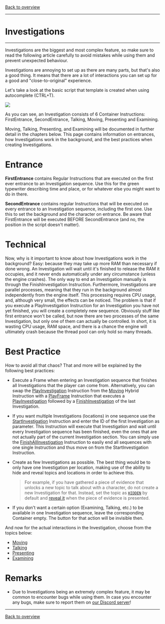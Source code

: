 [Back to overview](index.md)

---
# Investigations
---
Investigations are the biggest and most complex feature, so make sure to read the following article carefully to avoid mistakes while using them and prevent unexpected behaviour.

Investigations are annoying to set up as there are many parts, but that's also a good thing. It means that there are a lot of interactions you can set up for a good and "close-to-original" experience.

Let's take a look at the basic script that template is created when using autocomplete (CTRL+T).

![](./Images/Investigation.png)

As you can see, an Investigation consists of 6 Container Instructions: FirstEntrance, SecondEntrance, Talking, Moving, Presenting and Examining.

Moving, Talking, Presenting, and Examining will be documented in further detail in the chapters below. This page contains information on entrances, how Investigations work in the background, and the best practices when creating Investigations.

# Entrance
**FirstEntrance** contains Regular Instructions that are executed on the first ever entrance to an Investigation sequence. Use this for the green typewriter describing time and place, or for whatever else you might want to do in there.

**SecondEntrance** contains regular Instructions that will be executed on every entrance to an Investigation sequence, including the first one. Use this to set the background and the character on entrance. Be aware that FirstEntrance will be executed BEFORE SecondEntrance (and no, the position in the script doesn't matter).

# Technical
Now, why is it important to know about how Investigations work in the background? Easy: because they may take up more RAM than necessary if done wrong. An Investigation will wait until it's finished to release the RAM it occupies, and it never ends automatically under any circumstance (unless the engine crashes). The only way to end an Investigation manually is through the FinishInvestigation Instruction. Furthermore, Investigations are parallel processes, meaning that they run in the background almost independently from the engine itself. This processing requires CPU usage, and, although very small, the effects can be noticed. The problem is that if you execute a PlayInvestigation Instruction for an Investigation you have not yet finished, you will create a completely new sequence. Obviously stuff like first entrance won't be called, but now there are two processes of the same Investigation, but only one of them can actually be controlled. In short, it is wasting CPU usage, RAM space, and there is a chance the engine will ultimately crash because the thread pool can only hold so many threads. 

# Best Practice
How to avoid all that chaos? That and more will be explained by the following best practices:

- Execute a Frame when entering an Investigation sequence that finishes all Investigations that the player can come from. Alternatively, you can swap the [PlayInvestigation](PlayInvestigation.md) Instruction from the [Moving](Moving.md) Hybrid Instruction with a [PlayFrame](PlayFrame.md) Instruction that executes a [PlayInvestigation](PlayInvestigation.md) followed by a [FinishInvestigation](FinishInvestigation.md) of the last Investigation.

- If you want multiple Investigations (locations) in one sequence use the [StartInvestigation](StartInvestigation.md) Instruction and enter the ID of the first Investigation as parameter. This Instruction will execute that Investigation and wait until every Investigation sequence has been finished, even the ones that are not actually part of the current Investigation section. You can simply use the [FinishAllInvestigation](FinishAllInvestigation.md) Instruction to easily end all sequences with one single Instruction and thus move on from the StartInvestigation Instruction.

- Create as few Investigations as possible. The best thing would be to only have one Investigation per location, making use of the ability to hide and reveal topics and locations in order to achieve this.
  > For example, if you have gathered a piece of evidence that unlocks a new topic to talk about with a character, do not create a new Investigation for that. Instead, set the topic as [`HIDDEN`](Talking.md#parameters) by default and [reveal it](RevealTopic.md) when the piece of evidence is presented.

- If you don't want a certain option (Examining, Talking, etc.) to be available in one Investigation sequence, leave the corresponding Container empty. The button for that action will be invisible then.

And now for the actual interactions in the Investigation, choose from the topics below:
- [Moving](Moving.md)
- [Talking](Talking.md)
- [Presenting](Presenting.md)
- [Examining](Examining.md)

# Remarks
- Due to Investigations being an extremely complex feature, it may be common to encounter bugs while using them. In case you encounter any bugs, make sure to report them on [our Discord server](https://discord.com/invite/zgRf2aXU)!

---
[Back to overview](index.md)
